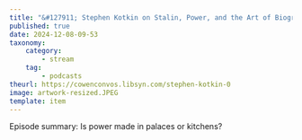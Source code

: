 ```yaml
---
title: "&#127911; Stephen Kotkin on Stalin, Power, and the Art of Biography"
published: true
date: 2024-12-08-09-53
taxonomy:
    category:
        - stream
    tag:
        - podcasts
theurl: https://cowenconvos.libsyn.com/stephen-kotkin-0
image: artwork-resized.JPEG
template: item
---
```


Episode summary: Is power made in palaces or kitchens?
